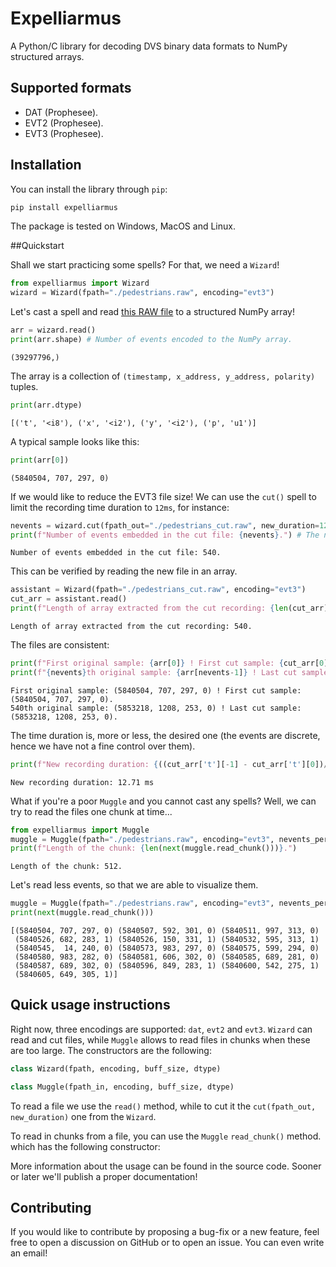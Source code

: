 # Expelliarmus 
A Python/C library for decoding DVS binary data formats to NumPy structured arrays.

## Supported formats
- DAT (Prophesee).
- EVT2 (Prophesee).
- EVT3 (Prophesee). 

## Installation 

You can install the library through `pip`:
```bash
pip install expelliarmus 
```

The package is tested on Windows, MacOS and Linux.

##Quickstart

Shall we start practicing some spells? For that, we need a `Wizard`!


```python
from expelliarmus import Wizard
wizard = Wizard(fpath="./pedestrians.raw", encoding="evt3")
```

Let's cast a spell and read [this RAW file](https://dataset.prophesee.ai/index.php/s/fB7xvMpE136yakl/download) to a structured NumPy array! 


```python
arr = wizard.read()
print(arr.shape) # Number of events encoded to the NumPy array.
```

    (39297796,)


The array is a collection of `(timestamp, x_address, y_address, polarity)` tuples. 


```python
print(arr.dtype)
```

    [('t', '<i8'), ('x', '<i2'), ('y', '<i2'), ('p', 'u1')]


A typical sample looks like this:


```python
print(arr[0])
```

    (5840504, 707, 297, 0)


If we would like to reduce the EVT3 file size! We can use the `cut()` spell to limit the recording time duration to `12ms`, for instance:


```python
nevents = wizard.cut(fpath_out="./pedestrians_cut.raw", new_duration=12)
print(f"Number of events embedded in the cut file: {nevents}.") # The number of events embedded in the output file.
```

    Number of events embedded in the cut file: 540.


This can be verified by reading the new file in an array.


```python
assistant = Wizard(fpath="./pedestrians_cut.raw", encoding="evt3")
cut_arr = assistant.read()
print(f"Length of array extracted from the cut recording: {len(cut_arr)}.")
```

    Length of array extracted from the cut recording: 540.


The files are consistent:


```python
print(f"First original sample: {arr[0]} ! First cut sample: {cut_arr[0]}.")
print(f"{nevents}th original sample: {arr[nevents-1]} ! Last cut sample: {cut_arr[-1]}.")
```

    First original sample: (5840504, 707, 297, 0) ! First cut sample: (5840504, 707, 297, 0).
    540th original sample: (5853218, 1208, 253, 0) ! Last cut sample: (5853218, 1208, 253, 0).


The time duration is, more or less, the desired one (the events are discrete, hence we have not a fine control over them).


```python
print(f"New recording duration: {((cut_arr['t'][-1] - cut_arr['t'][0])/1000):.2f} ms") 
```

    New recording duration: 12.71 ms


What if you're a poor `Muggle` and you cannot cast any spells? Well, we can try to read the files one chunk at time...


```python
from expelliarmus import Muggle
muggle = Muggle(fpath="./pedestrians.raw", encoding="evt3", nevents_per_chunk=512)
print(f"Length of the chunk: {len(next(muggle.read_chunk()))}.")
```

    Length of the chunk: 512.


Let's read less events, so that we are able to visualize them.


```python
muggle = Muggle(fpath="./pedestrians.raw", encoding="evt3", nevents_per_chunk=16)
print(next(muggle.read_chunk()))
```

    [(5840504, 707, 297, 0) (5840507, 592, 301, 0) (5840511, 997, 313, 0)
     (5840526, 682, 283, 1) (5840526, 150, 331, 1) (5840532, 595, 313, 1)
     (5840545,  14, 240, 0) (5840573, 983, 297, 0) (5840575, 599, 294, 0)
     (5840580, 983, 282, 0) (5840581, 606, 302, 0) (5840585, 689, 281, 0)
     (5840587, 689, 302, 0) (5840596, 849, 283, 1) (5840600, 542, 275, 1)
     (5840605, 649, 305, 1)]


## Quick usage instructions

Right now, three encodings are supported: `dat`, `evt2` and `evt3`. `Wizard` can read and cut files, while `Muggle` allows to read files in chunks when these are too large. The constructors are the following:

```python 
class Wizard(fpath, encoding, buff_size, dtype)
```
```python
class Muggle(fpath_in, encoding, buff_size, dtype)
```

To read a file we use the `read()` method, while to cut it the `cut(fpath_out, new_duration)` one from the `Wizard`.

To read in chunks from a file, you can use the `Muggle` `read_chunk()` method. which has the following constructor: 

More information about the usage can be found in the source code. Sooner or later we'll publish a proper documentation! 

## Contributing

If you would like to contribute by proposing a bug-fix or a new feature, feel free to open a discussion on GitHub or to open an issue. You can even write an email!
